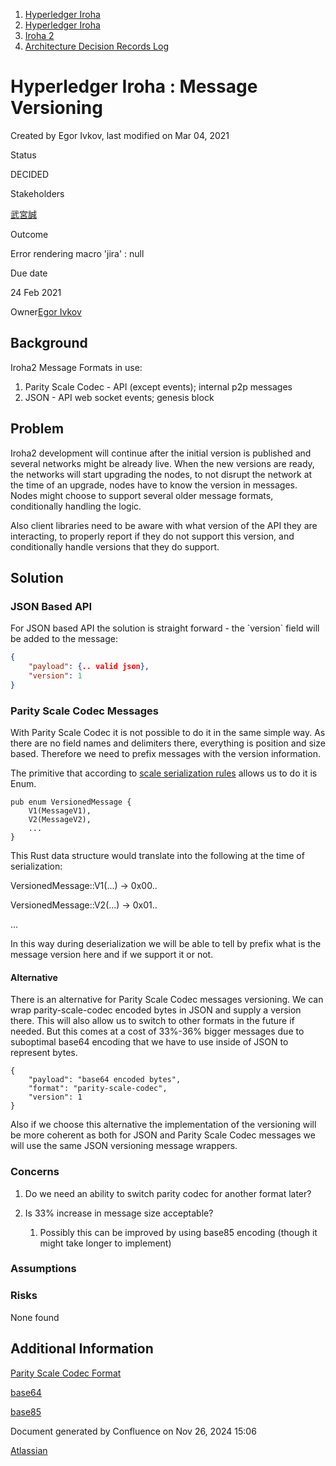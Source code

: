 1. [Hyperledger Iroha](index.html)
2. [Hyperledger Iroha](Hyperledger-Iroha_20873224.html)
3. [Iroha 2](Iroha-2_21012047.html)
4. [Architecture Decision Records Log](Architecture-Decision-Records-Log_21016003.html)

# Hyperledger Iroha : Message Versioning

Created by Egor Ivkov, last modified on Mar 04, 2021

  Status

DECIDED 

Stakeholders

[武宮誠](https://lf-hyperledger.atlassian.net/wiki/people/557058:12c320e6-5d17-404f-b20e-bfa5721ae960?ref=confluence)

Outcome

Error rendering macro 'jira' : null

Due date

24 Feb 2021 

Owner[Egor Ivkov](https://lf-hyperledger.atlassian.net/wiki/people/5dd9631c1cf3c20ef5ff9f0f?ref=confluence)

## Background

Iroha2 Message Formats in use:

1. Parity Scale Codec - API (except events); internal p2p messages
2. JSON - API web socket events; genesis block

## Problem

Iroha2 development will continue after the initial version is published and several networks might be already live. When the new versions are ready, the networks will start upgrading the nodes, to not disrupt the network at the time of an upgrade, nodes have to know the version in messages. Nodes might choose to support several older message formats, conditionally handling the logic.

Also client libraries need to be aware with what version of the API they are interacting, to properly report if they do not support this version, and conditionally handle versions that they do support.

## Solution

### JSON Based API

For JSON based API the solution is straight forward - the \`version\` field will be added to the message:

```json
{
    "payload": {.. valid json},
    "version": 1
}
```

### Parity Scale Codec Messages

With Parity Scale Codec it is not possible to do it in the same simple way. As there are no field names and delimiters there, everything is position and size based. Therefore we need to prefix messages with the version information.

The primitive that according to [scale serialization rules](https://substrate.dev/docs/en/knowledgebase/advanced/codec#enumerations-tagged-unions) allows us to do it is Enum.

```
pub enum VersionedMessage {
    V1(MessageV1),
    V2(MessageV2),
    ...
}
```

This Rust data structure would translate into the following at the time of serialization:

VersionedMessage::V1(...) → 0x00..

VersionedMessage::V2(...) → 0x01..

...

In this way during deserialization we will be able to tell by prefix what is the message version here and if we support it or not.

#### Alternative

There is an alternative for Parity Scale Codec messages versioning. We can wrap parity-scale-codec encoded bytes in JSON and supply a version there. This will also allow us to switch to other formats in the future if needed. But this comes at a cost of 33%-36% bigger messages due to suboptimal base64 encoding that we have to use inside of JSON to represent bytes.

```
{
    "payload": "base64 encoded bytes",
    "format": "parity-scale-codec",
    "version": 1
}
```

Also if we choose this alternative the implementation of the versioning will be more coherent as both for JSON and Parity Scale Codec messages we will use the same JSON versioning message wrappers.

### Concerns

1. Do we need an ability to switch parity codec for another format later?
2. Is 33% increase in message size acceptable?
   
   1. Possibly this can be improved by using base85 encoding (though it might take longer to implement)

### Assumptions

### Risks

None found

## Additional Information

[Parity Scale Codec Format](https://substrate.dev/docs/en/knowledgebase/advanced/codec)

[base64](https://en.wikipedia.org/wiki/Base64)

[base85](https://en.wikipedia.org/wiki/Ascii85)

Document generated by Confluence on Nov 26, 2024 15:06

[Atlassian](http://www.atlassian.com/)
